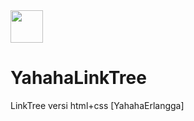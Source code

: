 <img src="https://github.com/siegrin/siegrin/blob/main/Assets/Handshake.gif" height="52px">

# YahahaLinkTree
LinkTree versi html+css [YahahaErlangga]
